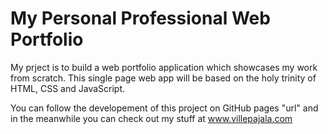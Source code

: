 # My Personal Professional Web Portfolio
My prject is to build a web portfolio application which showcases my work from scratch. This single page web app will be based on the holy trinity of HTML, CSS and JavaScript.

You can follow the developement of this project on GitHub pages "url" and in the meanwhile you can check out my stuff at www.villepajala.com
